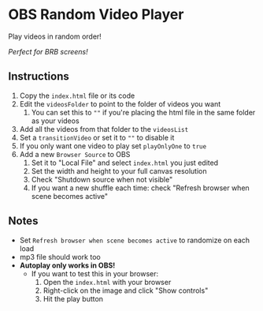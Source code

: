 # OBS Random Video Player

Play videos in random order!

*Perfect for BRB screens!*

## Instructions

1. Copy the `index.html` file or its code
2. Edit the `videosFolder` to point to the folder of videos you want
   1. You can set this to `""` if you're placing the html file in the same folder as your videos
3. Add all the videos from that folder to the `videosList`
4. Set a `transitionVideo` or set it to `""` to disable it
5. If you only want one video to play set `playOnlyOne` to `true`
6. Add a new `Browser Source` to OBS
   1. Set it to "Local File" and select `index.html` you just edited
   2. Set the width and height to your full canvas resolution
   3. Check "Shutdown source when not visible"
   4. If you want a new shuffle each time: check "Refresh browser when scene becomes active"

## Notes

* Set `Refresh browser when scene becomes active` to randomize on each load
* mp3 file should work too
* **Autoplay only works in OBS!**
  * If you want to test this in your browser:
    1. Open the `index.html` with your browser
    2. Right-click on the image and click "Show controls"
    3. Hit the play button
